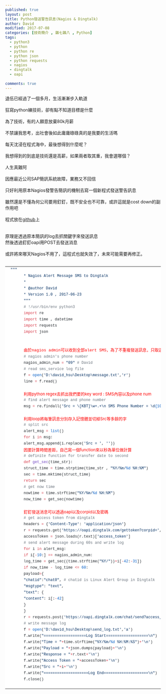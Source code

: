 ```yaml
---
published: true
layout: post
title: Python發送警告訊息(Nagios & Dingtalk)
author: David
modified: 2017-07-08
categories: [技術簡介 , 雜七雜八 , Python]
tags: 
  - python3
  - python
  - python re
  - python json
  - python requests
  - nagios
  - dingtalk
  - oapi
  
comments: true
---
```

退伍已經過了一個多月，生活漸漸步入軌道<br />
<br />
狂寫python練技術，卻有點不知道目標是什麼<br />
<br />
為了技術，有的人願意放棄80k月薪<br />
<br />
不禁讓我思考，出社會後如此庸庸碌碌真的是我要的生活嗎<br />
<br />
每天沈浸在程式海中，最後想得到什麼呢？<br />
<br />
我想得到的到底是技術還是高薪，如果兩者取其重，我會選哪個？<br />
<br />
人生真難阿<br />
<br />
因應最近公司SAP簡訊系統故障，業務又不回信<br />
<br />
只好利用原本Nagios發警告簡訊的機制去寫一個新程式發送警告訊息<br />
<br />
雖然還是不懂為何公司要用釘釘，既不安全也不可靠，或許這就是cost down的副作用吧<br />
<br />
程式放在<a href="https://github.com/davidh83110/Nagios_Dingtalk-Alert-Msg" target="_blank">github</a>上<br />
<br />
<br />
原理是透過原本簡訊的log去抓關鍵字來發送訊息<br />
然後透過釘釘oapi用POST去發送消息<br />
<br />
或許將來哪天Nagios不用了，這程式也就失效了，未來可能需要再修正。<br />
<br />
<table class="highlight tab-size js-file-line-container" data-tab-size="8" style="background-color: white; border-collapse: collapse; border-spacing: 0px; box-sizing: border-box; color: #24292e; font-family: -apple-system, system-ui, &quot;Segoe UI&quot;, Helvetica, Arial, sans-serif, &quot;Apple Color Emoji&quot;, &quot;Segoe UI Emoji&quot;, &quot;Segoe UI Symbol&quot;; font-size: 14px; tab-size: 8;"><tbody style="box-sizing: border-box;">
<tr style="box-sizing: border-box;"><td class="blob-code blob-code-inner js-file-line" id="LC1" style="box-sizing: border-box; font-family: SFMono-Regular, Consolas, &quot;Liberation Mono&quot;, Menlo, Courier, monospace; font-size: 12px; line-height: 20px; overflow: visible; padding: 0px 10px; position: relative; vertical-align: top; white-space: pre; word-wrap: normal;"><span class="pl-s" style="box-sizing: border-box; color: #032f62;"> """</span></td></tr>
<tr style="box-sizing: border-box;"><td class="blob-num js-line-number" data-line-number="2" id="L2" style="box-sizing: border-box; color: rgba(27, 31, 35, 0.3); cursor: pointer; font-family: SFMono-Regular, Consolas, &quot;Liberation Mono&quot;, Menlo, Courier, monospace; font-size: 12px; line-height: 20px; min-width: 50px; padding: 0px 10px; text-align: right; user-select: none; vertical-align: top; white-space: nowrap; width: 50px;"></td><td class="blob-code blob-code-inner js-file-line" id="LC2" style="box-sizing: border-box; font-family: SFMono-Regular, Consolas, &quot;Liberation Mono&quot;, Menlo, Courier, monospace; font-size: 12px; line-height: 20px; overflow: visible; padding: 0px 10px; position: relative; vertical-align: top; white-space: pre; word-wrap: normal;"><span class="pl-s" style="box-sizing: border-box; color: #032f62;">* Nagios Alert Message SMS to Dingtalk</span></td></tr>
<tr style="box-sizing: border-box;"><td class="blob-num js-line-number" data-line-number="3" id="L3" style="box-sizing: border-box; color: rgba(27, 31, 35, 0.3); cursor: pointer; font-family: SFMono-Regular, Consolas, &quot;Liberation Mono&quot;, Menlo, Courier, monospace; font-size: 12px; line-height: 20px; min-width: 50px; padding: 0px 10px; text-align: right; user-select: none; vertical-align: top; white-space: nowrap; width: 50px;"></td><td class="blob-code blob-code-inner js-file-line" id="LC3" style="box-sizing: border-box; font-family: SFMono-Regular, Consolas, &quot;Liberation Mono&quot;, Menlo, Courier, monospace; font-size: 12px; line-height: 20px; overflow: visible; padding: 0px 10px; position: relative; vertical-align: top; white-space: pre; word-wrap: normal;"><span class="pl-s" style="box-sizing: border-box; color: #032f62;">* </span></td></tr>
<tr style="box-sizing: border-box;"><td class="blob-num js-line-number" data-line-number="4" id="L4" style="box-sizing: border-box; color: rgba(27, 31, 35, 0.3); cursor: pointer; font-family: SFMono-Regular, Consolas, &quot;Liberation Mono&quot;, Menlo, Courier, monospace; font-size: 12px; line-height: 20px; min-width: 50px; padding: 0px 10px; text-align: right; user-select: none; vertical-align: top; white-space: nowrap; width: 50px;"></td><td class="blob-code blob-code-inner js-file-line" id="LC4" style="box-sizing: border-box; font-family: SFMono-Regular, Consolas, &quot;Liberation Mono&quot;, Menlo, Courier, monospace; font-size: 12px; line-height: 20px; overflow: visible; padding: 0px 10px; position: relative; vertical-align: top; white-space: pre; word-wrap: normal;"><span class="pl-s" style="box-sizing: border-box; color: #032f62;">* @author David</span></td></tr>
<tr style="box-sizing: border-box;"><td class="blob-num js-line-number" data-line-number="5" id="L5" style="box-sizing: border-box; color: rgba(27, 31, 35, 0.3); cursor: pointer; font-family: SFMono-Regular, Consolas, &quot;Liberation Mono&quot;, Menlo, Courier, monospace; font-size: 12px; line-height: 20px; min-width: 50px; padding: 0px 10px; text-align: right; user-select: none; vertical-align: top; white-space: nowrap; width: 50px;"></td><td class="blob-code blob-code-inner js-file-line" id="LC5" style="box-sizing: border-box; font-family: SFMono-Regular, Consolas, &quot;Liberation Mono&quot;, Menlo, Courier, monospace; font-size: 12px; line-height: 20px; overflow: visible; padding: 0px 10px; position: relative; vertical-align: top; white-space: pre; word-wrap: normal;"><span class="pl-s" style="box-sizing: border-box; color: #032f62;">* Version 1.0 , 2017-06-23</span></td></tr>
<tr style="box-sizing: border-box;"><td class="blob-num js-line-number" data-line-number="6" id="L6" style="box-sizing: border-box; color: rgba(27, 31, 35, 0.3); cursor: pointer; font-family: SFMono-Regular, Consolas, &quot;Liberation Mono&quot;, Menlo, Courier, monospace; font-size: 12px; line-height: 20px; min-width: 50px; padding: 0px 10px; text-align: right; user-select: none; vertical-align: top; white-space: nowrap; width: 50px;"></td><td class="blob-code blob-code-inner js-file-line" id="LC6" style="box-sizing: border-box; font-family: SFMono-Regular, Consolas, &quot;Liberation Mono&quot;, Menlo, Courier, monospace; font-size: 12px; line-height: 20px; overflow: visible; padding: 0px 10px; position: relative; vertical-align: top; white-space: pre; word-wrap: normal;"><span class="pl-s" style="box-sizing: border-box; color: #032f62;">"""</span></td></tr>
<tr style="box-sizing: border-box;"><td class="blob-num js-line-number" data-line-number="7" id="L7" style="box-sizing: border-box; color: rgba(27, 31, 35, 0.3); cursor: pointer; font-family: SFMono-Regular, Consolas, &quot;Liberation Mono&quot;, Menlo, Courier, monospace; font-size: 12px; line-height: 20px; min-width: 50px; padding: 0px 10px; text-align: right; user-select: none; vertical-align: top; white-space: nowrap; width: 50px;"></td><td class="blob-code blob-code-inner js-file-line" id="LC7" style="box-sizing: border-box; font-family: SFMono-Regular, Consolas, &quot;Liberation Mono&quot;, Menlo, Courier, monospace; font-size: 12px; line-height: 20px; overflow: visible; padding: 0px 10px; position: relative; vertical-align: top; white-space: pre; word-wrap: normal;"><span class="pl-c" style="box-sizing: border-box; color: #6a737d;"><span class="pl-c" style="box-sizing: border-box;">#</span> !/usr/bin/env python3</span></td></tr>
<tr style="box-sizing: border-box;"><td class="blob-num js-line-number" data-line-number="8" id="L8" style="box-sizing: border-box; color: rgba(27, 31, 35, 0.3); cursor: pointer; font-family: SFMono-Regular, Consolas, &quot;Liberation Mono&quot;, Menlo, Courier, monospace; font-size: 12px; line-height: 20px; min-width: 50px; padding: 0px 10px; text-align: right; user-select: none; vertical-align: top; white-space: nowrap; width: 50px;"></td><td class="blob-code blob-code-inner js-file-line" id="LC8" style="box-sizing: border-box; font-family: SFMono-Regular, Consolas, &quot;Liberation Mono&quot;, Menlo, Courier, monospace; font-size: 12px; line-height: 20px; overflow: visible; padding: 0px 10px; position: relative; vertical-align: top; white-space: pre; word-wrap: normal;"><span class="pl-k" style="box-sizing: border-box; color: #d73a49;">import</span> re</td></tr>
<tr style="box-sizing: border-box;"><td class="blob-num js-line-number" data-line-number="9" id="L9" style="box-sizing: border-box; color: rgba(27, 31, 35, 0.3); cursor: pointer; font-family: SFMono-Regular, Consolas, &quot;Liberation Mono&quot;, Menlo, Courier, monospace; font-size: 12px; line-height: 20px; min-width: 50px; padding: 0px 10px; text-align: right; user-select: none; vertical-align: top; white-space: nowrap; width: 50px;"></td><td class="blob-code blob-code-inner js-file-line" id="LC9" style="box-sizing: border-box; font-family: SFMono-Regular, Consolas, &quot;Liberation Mono&quot;, Menlo, Courier, monospace; font-size: 12px; line-height: 20px; overflow: visible; padding: 0px 10px; position: relative; vertical-align: top; white-space: pre; word-wrap: normal;"><span class="pl-k" style="box-sizing: border-box; color: #d73a49;">import</span> time , datetime</td></tr>
<tr style="box-sizing: border-box;"><td class="blob-num js-line-number" data-line-number="10" id="L10" style="box-sizing: border-box; color: rgba(27, 31, 35, 0.3); cursor: pointer; font-family: SFMono-Regular, Consolas, &quot;Liberation Mono&quot;, Menlo, Courier, monospace; font-size: 12px; line-height: 20px; min-width: 50px; padding: 0px 10px; text-align: right; user-select: none; vertical-align: top; white-space: nowrap; width: 50px;"></td><td class="blob-code blob-code-inner js-file-line" id="LC10" style="box-sizing: border-box; font-family: SFMono-Regular, Consolas, &quot;Liberation Mono&quot;, Menlo, Courier, monospace; font-size: 12px; line-height: 20px; overflow: visible; padding: 0px 10px; position: relative; vertical-align: top; white-space: pre; word-wrap: normal;"><span class="pl-k" style="box-sizing: border-box; color: #d73a49;">import</span> requests</td></tr>
<tr style="box-sizing: border-box;"><td class="blob-num js-line-number" data-line-number="11" id="L11" style="box-sizing: border-box; color: rgba(27, 31, 35, 0.3); cursor: pointer; font-family: SFMono-Regular, Consolas, &quot;Liberation Mono&quot;, Menlo, Courier, monospace; font-size: 12px; line-height: 20px; min-width: 50px; padding: 0px 10px; text-align: right; user-select: none; vertical-align: top; white-space: nowrap; width: 50px;"></td><td class="blob-code blob-code-inner js-file-line" id="LC11" style="box-sizing: border-box; font-family: SFMono-Regular, Consolas, &quot;Liberation Mono&quot;, Menlo, Courier, monospace; font-size: 12px; line-height: 20px; overflow: visible; padding: 0px 10px; position: relative; vertical-align: top; white-space: pre; word-wrap: normal;"><span class="pl-k" style="box-sizing: border-box; color: #d73a49;">import</span> json</td></tr>
<tr style="box-sizing: border-box;"><td class="blob-num js-line-number" data-line-number="12" id="L12" style="box-sizing: border-box; color: rgba(27, 31, 35, 0.3); cursor: pointer; font-family: SFMono-Regular, Consolas, &quot;Liberation Mono&quot;, Menlo, Courier, monospace; font-size: 12px; line-height: 20px; min-width: 50px; padding: 0px 10px; text-align: right; user-select: none; vertical-align: top; white-space: nowrap; width: 50px;"></td><td class="blob-code blob-code-inner js-file-line" id="LC12" style="box-sizing: border-box; font-family: SFMono-Regular, Consolas, &quot;Liberation Mono&quot;, Menlo, Courier, monospace; line-height: 20px; overflow: visible; padding: 0px 10px; position: relative; vertical-align: top; white-space: pre; word-wrap: normal;"><span style="color: red; font-size: small;"><br /></span>
<span style="color: red; font-size: small;">由於nagios admin可以收到全部alert SMS，為了不重複發送訊息，只取這一筆num</span></td></tr>
<tr style="box-sizing: border-box;"><td class="blob-num js-line-number" data-line-number="13" id="L13" style="box-sizing: border-box; color: rgba(27, 31, 35, 0.3); cursor: pointer; font-family: SFMono-Regular, Consolas, &quot;Liberation Mono&quot;, Menlo, Courier, monospace; font-size: 12px; line-height: 20px; min-width: 50px; padding: 0px 10px; text-align: right; user-select: none; vertical-align: top; white-space: nowrap; width: 50px;"></td><td class="blob-code blob-code-inner js-file-line" id="LC13" style="box-sizing: border-box; font-family: SFMono-Regular, Consolas, &quot;Liberation Mono&quot;, Menlo, Courier, monospace; font-size: 12px; line-height: 20px; overflow: visible; padding: 0px 10px; position: relative; vertical-align: top; white-space: pre; word-wrap: normal;"><span class="pl-c" style="box-sizing: border-box; color: #6a737d;"><span class="pl-c" style="box-sizing: border-box;">#</span> nagios admin's phone number</span></td></tr>
<tr style="box-sizing: border-box;"><td class="blob-num js-line-number" data-line-number="14" id="L14" style="box-sizing: border-box; color: rgba(27, 31, 35, 0.3); cursor: pointer; font-family: SFMono-Regular, Consolas, &quot;Liberation Mono&quot;, Menlo, Courier, monospace; font-size: 12px; line-height: 20px; min-width: 50px; padding: 0px 10px; text-align: right; user-select: none; vertical-align: top; white-space: nowrap; width: 50px;"></td><td class="blob-code blob-code-inner js-file-line" id="LC14" style="box-sizing: border-box; font-family: SFMono-Regular, Consolas, &quot;Liberation Mono&quot;, Menlo, Courier, monospace; font-size: 12px; line-height: 20px; overflow: visible; padding: 0px 10px; position: relative; vertical-align: top; white-space: pre; word-wrap: normal;">nagios_admin_num <span class="pl-k" style="box-sizing: border-box; color: #d73a49;">=</span> <span class="pl-s" style="box-sizing: border-box; color: #032f62;"><span class="pl-pds" style="box-sizing: border-box;">"</span>09<span class="pl-pds" style="box-sizing: border-box;">"</span></span> <span class="pl-c" style="box-sizing: border-box; color: #6a737d;"><span class="pl-c" style="box-sizing: border-box;">#</span> David</span></td></tr>
<tr style="box-sizing: border-box;"><td class="blob-num js-line-number" data-line-number="15" id="L15" style="box-sizing: border-box; color: rgba(27, 31, 35, 0.3); cursor: pointer; font-family: SFMono-Regular, Consolas, &quot;Liberation Mono&quot;, Menlo, Courier, monospace; font-size: 12px; line-height: 20px; min-width: 50px; padding: 0px 10px; text-align: right; user-select: none; vertical-align: top; white-space: nowrap; width: 50px;"></td><td class="blob-code blob-code-inner js-file-line" id="LC15" style="box-sizing: border-box; font-family: SFMono-Regular, Consolas, &quot;Liberation Mono&quot;, Menlo, Courier, monospace; font-size: 12px; line-height: 20px; overflow: visible; padding: 0px 10px; position: relative; vertical-align: top; white-space: pre; word-wrap: normal;"></td></tr>
<tr style="box-sizing: border-box;"><td class="blob-num js-line-number" data-line-number="16" id="L16" style="box-sizing: border-box; color: rgba(27, 31, 35, 0.3); cursor: pointer; font-family: SFMono-Regular, Consolas, &quot;Liberation Mono&quot;, Menlo, Courier, monospace; font-size: 12px; line-height: 20px; min-width: 50px; padding: 0px 10px; text-align: right; user-select: none; vertical-align: top; white-space: nowrap; width: 50px;"></td><td class="blob-code blob-code-inner js-file-line" id="LC16" style="box-sizing: border-box; font-family: SFMono-Regular, Consolas, &quot;Liberation Mono&quot;, Menlo, Courier, monospace; font-size: 12px; line-height: 20px; overflow: visible; padding: 0px 10px; position: relative; vertical-align: top; white-space: pre; word-wrap: normal;"><span class="pl-c" style="box-sizing: border-box; color: #6a737d;"><span class="pl-c" style="box-sizing: border-box;">#</span> read sms_service log file</span></td></tr>
<tr style="box-sizing: border-box;"><td class="blob-num js-line-number" data-line-number="17" id="L17" style="box-sizing: border-box; color: rgba(27, 31, 35, 0.3); cursor: pointer; font-family: SFMono-Regular, Consolas, &quot;Liberation Mono&quot;, Menlo, Courier, monospace; font-size: 12px; line-height: 20px; min-width: 50px; padding: 0px 10px; text-align: right; user-select: none; vertical-align: top; white-space: nowrap; width: 50px;"></td><td class="blob-code blob-code-inner js-file-line" id="LC17" style="box-sizing: border-box; font-family: SFMono-Regular, Consolas, &quot;Liberation Mono&quot;, Menlo, Courier, monospace; font-size: 12px; line-height: 20px; overflow: visible; padding: 0px 10px; position: relative; vertical-align: top; white-space: pre; word-wrap: normal;">f <span class="pl-k" style="box-sizing: border-box; color: #d73a49;">=</span> <span class="pl-c1" style="box-sizing: border-box; color: #005cc5;">open</span>(<span class="pl-s" style="box-sizing: border-box; color: #032f62;"><span class="pl-pds" style="box-sizing: border-box;">'</span>D:\david_hsu\Desktop\message.txt<span class="pl-pds" style="box-sizing: border-box;">'</span></span>,<span class="pl-s" style="box-sizing: border-box; color: #032f62;"><span class="pl-pds" style="box-sizing: border-box;">'</span>r<span class="pl-pds" style="box-sizing: border-box;">'</span></span>)</td></tr>
<tr style="box-sizing: border-box;"><td class="blob-num js-line-number" data-line-number="18" id="L18" style="box-sizing: border-box; color: rgba(27, 31, 35, 0.3); cursor: pointer; font-family: SFMono-Regular, Consolas, &quot;Liberation Mono&quot;, Menlo, Courier, monospace; font-size: 12px; line-height: 20px; min-width: 50px; padding: 0px 10px; text-align: right; user-select: none; vertical-align: top; white-space: nowrap; width: 50px;"></td><td class="blob-code blob-code-inner js-file-line" id="LC18" style="box-sizing: border-box; font-family: SFMono-Regular, Consolas, &quot;Liberation Mono&quot;, Menlo, Courier, monospace; font-size: 12px; line-height: 20px; overflow: visible; padding: 0px 10px; position: relative; vertical-align: top; white-space: pre; word-wrap: normal;">line <span class="pl-k" style="box-sizing: border-box; color: #d73a49;">=</span> f.read()</td></tr>
<tr style="box-sizing: border-box;"><td class="blob-num js-line-number" data-line-number="19" id="L19" style="box-sizing: border-box; color: rgba(27, 31, 35, 0.3); cursor: pointer; font-family: SFMono-Regular, Consolas, &quot;Liberation Mono&quot;, Menlo, Courier, monospace; font-size: 12px; line-height: 20px; min-width: 50px; padding: 0px 10px; text-align: right; user-select: none; vertical-align: top; white-space: nowrap; width: 50px;"></td><td class="blob-code blob-code-inner js-file-line" id="LC19" style="box-sizing: border-box; line-height: 20px; overflow: visible; padding: 0px 10px; position: relative; vertical-align: top; white-space: pre; word-wrap: normal;"><span style="font-size: 12px;">
</span><span style="color: red; font-size: small;">利用python regex去抓出我們要的key word : SMS內容以及phone num</span></td></tr>
<tr style="box-sizing: border-box;"><td class="blob-num js-line-number" data-line-number="20" id="L20" style="box-sizing: border-box; color: rgba(27, 31, 35, 0.3); cursor: pointer; font-family: SFMono-Regular, Consolas, &quot;Liberation Mono&quot;, Menlo, Courier, monospace; font-size: 12px; line-height: 20px; min-width: 50px; padding: 0px 10px; text-align: right; user-select: none; vertical-align: top; white-space: nowrap; width: 50px;"></td><td class="blob-code blob-code-inner js-file-line" id="LC20" style="box-sizing: border-box; font-family: SFMono-Regular, Consolas, &quot;Liberation Mono&quot;, Menlo, Courier, monospace; font-size: 12px; line-height: 20px; overflow: visible; padding: 0px 10px; position: relative; vertical-align: top; white-space: pre; word-wrap: normal;"><span class="pl-c" style="box-sizing: border-box; color: #6a737d;"><span class="pl-c" style="box-sizing: border-box;">#</span> find alert message and phone number</span></td></tr>
<tr style="box-sizing: border-box;"><td class="blob-num js-line-number" data-line-number="21" id="L21" style="box-sizing: border-box; color: rgba(27, 31, 35, 0.3); cursor: pointer; font-family: SFMono-Regular, Consolas, &quot;Liberation Mono&quot;, Menlo, Courier, monospace; font-size: 12px; line-height: 20px; min-width: 50px; padding: 0px 10px; text-align: right; user-select: none; vertical-align: top; white-space: nowrap; width: 50px;"></td><td class="blob-code blob-code-inner js-file-line" id="LC21" style="box-sizing: border-box; font-family: SFMono-Regular, Consolas, &quot;Liberation Mono&quot;, Menlo, Courier, monospace; font-size: 12px; line-height: 20px; overflow: visible; padding: 0px 10px; position: relative; vertical-align: top; white-space: pre; word-wrap: normal;">msg <span class="pl-k" style="box-sizing: border-box; color: #d73a49;">=</span> re.findall(<span class="pl-s" style="box-sizing: border-box; color: #032f62;"><span class="pl-pds" style="box-sizing: border-box;">'</span>Src = \[KBT]\w+.+<span class="pl-cce" style="box-sizing: border-box;">\n</span> SMS Phone Number = \d<span class="pl-c1" style="box-sizing: border-box; color: #005cc5;">{10}</span><span class="pl-pds" style="box-sizing: border-box;">'</span></span>,line)</td></tr>
<tr style="box-sizing: border-box;"><td class="blob-num js-line-number" data-line-number="22" id="L22" style="box-sizing: border-box; color: rgba(27, 31, 35, 0.3); cursor: pointer; font-family: SFMono-Regular, Consolas, &quot;Liberation Mono&quot;, Menlo, Courier, monospace; font-size: 12px; line-height: 20px; min-width: 50px; padding: 0px 10px; text-align: right; user-select: none; vertical-align: top; white-space: nowrap; width: 50px;"></td><td class="blob-code blob-code-inner js-file-line" id="LC22" style="box-sizing: border-box; line-height: 20px; overflow: visible; padding: 0px 10px; position: relative; vertical-align: top; white-space: pre; word-wrap: normal;"><span style="font-size: 12px;">
</span><span style="color: red; font-size: small;">利用loop將每筆訊息分別存入記憶體並切掉Src等多餘的字</span></td></tr>
<tr style="box-sizing: border-box;"><td class="blob-num js-line-number" data-line-number="23" id="L23" style="box-sizing: border-box; color: rgba(27, 31, 35, 0.3); cursor: pointer; font-family: SFMono-Regular, Consolas, &quot;Liberation Mono&quot;, Menlo, Courier, monospace; font-size: 12px; line-height: 20px; min-width: 50px; padding: 0px 10px; text-align: right; user-select: none; vertical-align: top; white-space: nowrap; width: 50px;"></td><td class="blob-code blob-code-inner js-file-line" id="LC23" style="box-sizing: border-box; font-family: SFMono-Regular, Consolas, &quot;Liberation Mono&quot;, Menlo, Courier, monospace; font-size: 12px; line-height: 20px; overflow: visible; padding: 0px 10px; position: relative; vertical-align: top; white-space: pre; word-wrap: normal;"><span class="pl-c" style="box-sizing: border-box; color: #6a737d;"><span class="pl-c" style="box-sizing: border-box;">#</span> split src</span></td></tr>
<tr style="box-sizing: border-box;"><td class="blob-num js-line-number" data-line-number="24" id="L24" style="box-sizing: border-box; color: rgba(27, 31, 35, 0.3); cursor: pointer; font-family: SFMono-Regular, Consolas, &quot;Liberation Mono&quot;, Menlo, Courier, monospace; font-size: 12px; line-height: 20px; min-width: 50px; padding: 0px 10px; text-align: right; user-select: none; vertical-align: top; white-space: nowrap; width: 50px;"></td><td class="blob-code blob-code-inner js-file-line" id="LC24" style="box-sizing: border-box; font-family: SFMono-Regular, Consolas, &quot;Liberation Mono&quot;, Menlo, Courier, monospace; font-size: 12px; line-height: 20px; overflow: visible; padding: 0px 10px; position: relative; vertical-align: top; white-space: pre; word-wrap: normal;">alert_msg <span class="pl-k" style="box-sizing: border-box; color: #d73a49;">=</span> <span class="pl-c1" style="box-sizing: border-box; color: #005cc5;">list</span>()</td></tr>
<tr style="box-sizing: border-box;"><td class="blob-num js-line-number" data-line-number="25" id="L25" style="box-sizing: border-box; color: rgba(27, 31, 35, 0.3); cursor: pointer; font-family: SFMono-Regular, Consolas, &quot;Liberation Mono&quot;, Menlo, Courier, monospace; font-size: 12px; line-height: 20px; min-width: 50px; padding: 0px 10px; text-align: right; user-select: none; vertical-align: top; white-space: nowrap; width: 50px;"></td><td class="blob-code blob-code-inner js-file-line" id="LC25" style="box-sizing: border-box; font-family: SFMono-Regular, Consolas, &quot;Liberation Mono&quot;, Menlo, Courier, monospace; font-size: 12px; line-height: 20px; overflow: visible; padding: 0px 10px; position: relative; vertical-align: top; white-space: pre; word-wrap: normal;"><span class="pl-k" style="box-sizing: border-box; color: #d73a49;">for</span> i <span class="pl-k" style="box-sizing: border-box; color: #d73a49;">in</span> msg:</td></tr>
<tr style="box-sizing: border-box;"><td class="blob-num js-line-number" data-line-number="26" id="L26" style="box-sizing: border-box; color: rgba(27, 31, 35, 0.3); cursor: pointer; font-family: SFMono-Regular, Consolas, &quot;Liberation Mono&quot;, Menlo, Courier, monospace; font-size: 12px; line-height: 20px; min-width: 50px; padding: 0px 10px; text-align: right; user-select: none; vertical-align: top; white-space: nowrap; width: 50px;"></td><td class="blob-code blob-code-inner js-file-line" id="LC26" style="box-sizing: border-box; font-family: SFMono-Regular, Consolas, &quot;Liberation Mono&quot;, Menlo, Courier, monospace; font-size: 12px; line-height: 20px; overflow: visible; padding: 0px 10px; position: relative; vertical-align: top; white-space: pre; word-wrap: normal;">alert_msg.append(i.replace(<span class="pl-s" style="box-sizing: border-box; color: #032f62;"><span class="pl-pds" style="box-sizing: border-box;">'</span>Src = <span class="pl-pds" style="box-sizing: border-box;">'</span></span>, <span class="pl-s" style="box-sizing: border-box; color: #032f62;"><span class="pl-pds" style="box-sizing: border-box;">'</span><span class="pl-pds" style="box-sizing: border-box;">'</span></span>))</td></tr>
<tr style="box-sizing: border-box;"><td class="blob-num js-line-number" data-line-number="27" id="L27" style="box-sizing: border-box; color: rgba(27, 31, 35, 0.3); cursor: pointer; font-family: SFMono-Regular, Consolas, &quot;Liberation Mono&quot;, Menlo, Courier, monospace; font-size: 12px; line-height: 20px; min-width: 50px; padding: 0px 10px; text-align: right; user-select: none; vertical-align: top; white-space: nowrap; width: 50px;"></td><td class="blob-code blob-code-inner js-file-line" id="LC27" style="box-sizing: border-box; font-family: SFMono-Regular, Consolas, &quot;Liberation Mono&quot;, Menlo, Courier, monospace; font-size: 12px; line-height: 20px; overflow: visible; padding: 0px 10px; position: relative; vertical-align: top; white-space: pre; word-wrap: normal;"></td></tr>
<tr style="box-sizing: border-box;"><td class="blob-num js-line-number" data-line-number="28" id="L28" style="box-sizing: border-box; color: rgba(27, 31, 35, 0.3); cursor: pointer; font-family: SFMono-Regular, Consolas, &quot;Liberation Mono&quot;, Menlo, Courier, monospace; font-size: 12px; line-height: 20px; min-width: 50px; padding: 0px 10px; text-align: right; user-select: none; vertical-align: top; white-space: nowrap; width: 50px;"></td><td class="blob-code blob-code-inner js-file-line" id="LC28" style="box-sizing: border-box; line-height: 20px; overflow: visible; padding: 0px 10px; position: relative; vertical-align: top; white-space: pre; word-wrap: normal;"><span style="color: red; font-size: small;">因要計算時間差距，自己寫一個function來以秒為單位做計算</span></td></tr>
<tr style="box-sizing: border-box;"><td class="blob-num js-line-number" data-line-number="29" id="L29" style="box-sizing: border-box; color: rgba(27, 31, 35, 0.3); cursor: pointer; font-family: SFMono-Regular, Consolas, &quot;Liberation Mono&quot;, Menlo, Courier, monospace; font-size: 12px; line-height: 20px; min-width: 50px; padding: 0px 10px; text-align: right; user-select: none; vertical-align: top; white-space: nowrap; width: 50px;"></td><td class="blob-code blob-code-inner js-file-line" id="LC29" style="box-sizing: border-box; font-family: SFMono-Regular, Consolas, &quot;Liberation Mono&quot;, Menlo, Courier, monospace; font-size: 12px; line-height: 20px; overflow: visible; padding: 0px 10px; position: relative; vertical-align: top; white-space: pre; word-wrap: normal;"><span class="pl-c" style="box-sizing: border-box; color: #6a737d;"><span class="pl-c" style="box-sizing: border-box;">#</span> definite function for transfer date to second</span></td></tr>
<tr style="box-sizing: border-box;"><td class="blob-num js-line-number" data-line-number="30" id="L30" style="box-sizing: border-box; color: rgba(27, 31, 35, 0.3); cursor: pointer; font-family: SFMono-Regular, Consolas, &quot;Liberation Mono&quot;, Menlo, Courier, monospace; font-size: 12px; line-height: 20px; min-width: 50px; padding: 0px 10px; text-align: right; user-select: none; vertical-align: top; white-space: nowrap; width: 50px;"></td><td class="blob-code blob-code-inner js-file-line" id="LC30" style="box-sizing: border-box; font-family: SFMono-Regular, Consolas, &quot;Liberation Mono&quot;, Menlo, Courier, monospace; font-size: 12px; line-height: 20px; overflow: visible; padding: 0px 10px; position: relative; vertical-align: top; white-space: pre; word-wrap: normal;"><span class="pl-k" style="box-sizing: border-box; color: #d73a49;">def</span> <span class="pl-en" style="box-sizing: border-box; color: #6f42c1;">get_sec</span>(<span class="pl-smi" style="box-sizing: border-box;">time_str</span>):</td></tr>
<tr style="box-sizing: border-box;"><td class="blob-num js-line-number" data-line-number="31" id="L31" style="box-sizing: border-box; color: rgba(27, 31, 35, 0.3); cursor: pointer; font-family: SFMono-Regular, Consolas, &quot;Liberation Mono&quot;, Menlo, Courier, monospace; font-size: 12px; line-height: 20px; min-width: 50px; padding: 0px 10px; text-align: right; user-select: none; vertical-align: top; white-space: nowrap; width: 50px;"></td><td class="blob-code blob-code-inner js-file-line" id="LC31" style="box-sizing: border-box; font-family: SFMono-Regular, Consolas, &quot;Liberation Mono&quot;, Menlo, Courier, monospace; font-size: 12px; line-height: 20px; overflow: visible; padding: 0px 10px; position: relative; vertical-align: top; white-space: pre; word-wrap: normal;">struct_time <span class="pl-k" style="box-sizing: border-box; color: #d73a49;">=</span> time.strptime(time_str , <span class="pl-s" style="box-sizing: border-box; color: #032f62;"><span class="pl-pds" style="box-sizing: border-box;">"</span>%Y/%m/<span class="pl-c1" style="box-sizing: border-box; color: #005cc5;">%d</span> %H:%M<span class="pl-pds" style="box-sizing: border-box;">"</span></span>)</td></tr>
<tr style="box-sizing: border-box;"><td class="blob-num js-line-number" data-line-number="32" id="L32" style="box-sizing: border-box; color: rgba(27, 31, 35, 0.3); cursor: pointer; font-family: SFMono-Regular, Consolas, &quot;Liberation Mono&quot;, Menlo, Courier, monospace; font-size: 12px; line-height: 20px; min-width: 50px; padding: 0px 10px; text-align: right; user-select: none; vertical-align: top; white-space: nowrap; width: 50px;"></td><td class="blob-code blob-code-inner js-file-line" id="LC32" style="box-sizing: border-box; font-family: SFMono-Regular, Consolas, &quot;Liberation Mono&quot;, Menlo, Courier, monospace; font-size: 12px; line-height: 20px; overflow: visible; padding: 0px 10px; position: relative; vertical-align: top; white-space: pre; word-wrap: normal;">sec <span class="pl-k" style="box-sizing: border-box; color: #d73a49;">=</span> time.mktime(struct_time)</td></tr>
<tr style="box-sizing: border-box;"><td class="blob-num js-line-number" data-line-number="33" id="L33" style="box-sizing: border-box; color: rgba(27, 31, 35, 0.3); cursor: pointer; font-family: SFMono-Regular, Consolas, &quot;Liberation Mono&quot;, Menlo, Courier, monospace; font-size: 12px; line-height: 20px; min-width: 50px; padding: 0px 10px; text-align: right; user-select: none; vertical-align: top; white-space: nowrap; width: 50px;"></td><td class="blob-code blob-code-inner js-file-line" id="LC33" style="box-sizing: border-box; font-family: SFMono-Regular, Consolas, &quot;Liberation Mono&quot;, Menlo, Courier, monospace; font-size: 12px; line-height: 20px; overflow: visible; padding: 0px 10px; position: relative; vertical-align: top; white-space: pre; word-wrap: normal;"><span class="pl-k" style="box-sizing: border-box; color: #d73a49;">return</span> sec</td></tr>
<tr style="box-sizing: border-box;"><td class="blob-num js-line-number" data-line-number="34" id="L34" style="box-sizing: border-box; color: rgba(27, 31, 35, 0.3); cursor: pointer; font-family: SFMono-Regular, Consolas, &quot;Liberation Mono&quot;, Menlo, Courier, monospace; font-size: 12px; line-height: 20px; min-width: 50px; padding: 0px 10px; text-align: right; user-select: none; vertical-align: top; white-space: nowrap; width: 50px;"></td><td class="blob-code blob-code-inner js-file-line" id="LC34" style="box-sizing: border-box; font-family: SFMono-Regular, Consolas, &quot;Liberation Mono&quot;, Menlo, Courier, monospace; font-size: 12px; line-height: 20px; overflow: visible; padding: 0px 10px; position: relative; vertical-align: top; white-space: pre; word-wrap: normal;"></td></tr>
<tr style="box-sizing: border-box;"><td class="blob-num js-line-number" data-line-number="35" id="L35" style="box-sizing: border-box; color: rgba(27, 31, 35, 0.3); cursor: pointer; font-family: SFMono-Regular, Consolas, &quot;Liberation Mono&quot;, Menlo, Courier, monospace; font-size: 12px; line-height: 20px; min-width: 50px; padding: 0px 10px; text-align: right; user-select: none; vertical-align: top; white-space: nowrap; width: 50px;"></td><td class="blob-code blob-code-inner js-file-line" id="LC35" style="box-sizing: border-box; font-family: SFMono-Regular, Consolas, &quot;Liberation Mono&quot;, Menlo, Courier, monospace; font-size: 12px; line-height: 20px; overflow: visible; padding: 0px 10px; position: relative; vertical-align: top; white-space: pre; word-wrap: normal;"><span class="pl-c" style="box-sizing: border-box; color: #6a737d;"><span class="pl-c" style="box-sizing: border-box;">#</span> get now time</span></td></tr>
<tr style="box-sizing: border-box;"><td class="blob-num js-line-number" data-line-number="36" id="L36" style="box-sizing: border-box; color: rgba(27, 31, 35, 0.3); cursor: pointer; font-family: SFMono-Regular, Consolas, &quot;Liberation Mono&quot;, Menlo, Courier, monospace; font-size: 12px; line-height: 20px; min-width: 50px; padding: 0px 10px; text-align: right; user-select: none; vertical-align: top; white-space: nowrap; width: 50px;"></td><td class="blob-code blob-code-inner js-file-line" id="LC36" style="box-sizing: border-box; font-family: SFMono-Regular, Consolas, &quot;Liberation Mono&quot;, Menlo, Courier, monospace; font-size: 12px; line-height: 20px; overflow: visible; padding: 0px 10px; position: relative; vertical-align: top; white-space: pre; word-wrap: normal;">nowtime <span class="pl-k" style="box-sizing: border-box; color: #d73a49;">=</span> time.strftime(<span class="pl-s" style="box-sizing: border-box; color: #032f62;"><span class="pl-pds" style="box-sizing: border-box;">"</span>%Y/%m/<span class="pl-c1" style="box-sizing: border-box; color: #005cc5;">%d</span> %H:%M<span class="pl-pds" style="box-sizing: border-box;">"</span></span>)</td></tr>
<tr style="box-sizing: border-box;"><td class="blob-num js-line-number" data-line-number="37" id="L37" style="box-sizing: border-box; color: rgba(27, 31, 35, 0.3); cursor: pointer; font-family: SFMono-Regular, Consolas, &quot;Liberation Mono&quot;, Menlo, Courier, monospace; font-size: 12px; line-height: 20px; min-width: 50px; padding: 0px 10px; text-align: right; user-select: none; vertical-align: top; white-space: nowrap; width: 50px;"></td><td class="blob-code blob-code-inner js-file-line" id="LC37" style="box-sizing: border-box; font-family: SFMono-Regular, Consolas, &quot;Liberation Mono&quot;, Menlo, Courier, monospace; font-size: 12px; line-height: 20px; overflow: visible; padding: 0px 10px; position: relative; vertical-align: top; white-space: pre; word-wrap: normal;">now_time <span class="pl-k" style="box-sizing: border-box; color: #d73a49;">=</span> get_sec(nowtime)</td></tr>
<tr style="box-sizing: border-box;"><td class="blob-num js-line-number" data-line-number="38" id="L38" style="box-sizing: border-box; color: rgba(27, 31, 35, 0.3); cursor: pointer; font-family: SFMono-Regular, Consolas, &quot;Liberation Mono&quot;, Menlo, Courier, monospace; font-size: 12px; line-height: 20px; min-width: 50px; padding: 0px 10px; text-align: right; user-select: none; vertical-align: top; white-space: nowrap; width: 50px;"></td><td class="blob-code blob-code-inner js-file-line" id="LC38" style="box-sizing: border-box; line-height: 20px; overflow: visible; padding: 0px 10px; position: relative; vertical-align: top; white-space: pre; word-wrap: normal;"><span style="font-size: 12px;">
</span><span style="color: red; font-size: small;">釘釘發送消息可以透過oapi以及corpid以及密碼</span></td></tr>
<tr style="box-sizing: border-box;"><td class="blob-num js-line-number" data-line-number="39" id="L39" style="box-sizing: border-box; color: rgba(27, 31, 35, 0.3); cursor: pointer; font-family: SFMono-Regular, Consolas, &quot;Liberation Mono&quot;, Menlo, Courier, monospace; font-size: 12px; line-height: 20px; min-width: 50px; padding: 0px 10px; text-align: right; user-select: none; vertical-align: top; white-space: nowrap; width: 50px;"></td><td class="blob-code blob-code-inner js-file-line" id="LC39" style="box-sizing: border-box; font-family: SFMono-Regular, Consolas, &quot;Liberation Mono&quot;, Menlo, Courier, monospace; font-size: 12px; line-height: 20px; overflow: visible; padding: 0px 10px; position: relative; vertical-align: top; white-space: pre; word-wrap: normal;"><span class="pl-c" style="box-sizing: border-box; color: #6a737d;"><span class="pl-c" style="box-sizing: border-box;">#</span> get access token from dingtalk</span></td></tr>
<tr style="box-sizing: border-box;"><td class="blob-num js-line-number" data-line-number="40" id="L40" style="box-sizing: border-box; color: rgba(27, 31, 35, 0.3); cursor: pointer; font-family: SFMono-Regular, Consolas, &quot;Liberation Mono&quot;, Menlo, Courier, monospace; font-size: 12px; line-height: 20px; min-width: 50px; padding: 0px 10px; text-align: right; user-select: none; vertical-align: top; white-space: nowrap; width: 50px;"></td><td class="blob-code blob-code-inner js-file-line" id="LC40" style="box-sizing: border-box; font-family: SFMono-Regular, Consolas, &quot;Liberation Mono&quot;, Menlo, Courier, monospace; font-size: 12px; line-height: 20px; overflow: visible; padding: 0px 10px; position: relative; vertical-align: top; white-space: pre; word-wrap: normal;">headers <span class="pl-k" style="box-sizing: border-box; color: #d73a49;">=</span> {<span class="pl-s" style="box-sizing: border-box; color: #032f62;"><span class="pl-pds" style="box-sizing: border-box;">'</span>Content-Type<span class="pl-pds" style="box-sizing: border-box;">'</span></span>: <span class="pl-s" style="box-sizing: border-box; color: #032f62;"><span class="pl-pds" style="box-sizing: border-box;">'</span>application/json<span class="pl-pds" style="box-sizing: border-box;">'</span></span>}</td></tr>
<tr style="box-sizing: border-box;"><td class="blob-num js-line-number" data-line-number="41" id="L41" style="box-sizing: border-box; color: rgba(27, 31, 35, 0.3); cursor: pointer; font-family: SFMono-Regular, Consolas, &quot;Liberation Mono&quot;, Menlo, Courier, monospace; font-size: 12px; line-height: 20px; min-width: 50px; padding: 0px 10px; text-align: right; user-select: none; vertical-align: top; white-space: nowrap; width: 50px;"></td><td class="blob-code blob-code-inner js-file-line" id="LC41" style="box-sizing: border-box; font-family: SFMono-Regular, Consolas, &quot;Liberation Mono&quot;, Menlo, Courier, monospace; font-size: 12px; line-height: 20px; overflow: visible; padding: 0px 10px; position: relative; vertical-align: top; white-space: pre; word-wrap: normal;">r <span class="pl-k" style="box-sizing: border-box; color: #d73a49;">=</span> requests.get(<span class="pl-s" style="box-sizing: border-box; color: #032f62;"><span class="pl-pds" style="box-sizing: border-box;">'</span>https://oapi.dingtalk.com/gettoken?corpid=<span class="pl-pds" style="box-sizing: border-box;">'</span></span>,<span class="pl-v" style="box-sizing: border-box; color: #e36209;">headers</span><span class="pl-k" style="box-sizing: border-box; color: #d73a49;">=</span>headers)</td></tr>
<tr style="box-sizing: border-box;"><td class="blob-num js-line-number" data-line-number="42" id="L42" style="box-sizing: border-box; color: rgba(27, 31, 35, 0.3); cursor: pointer; font-family: SFMono-Regular, Consolas, &quot;Liberation Mono&quot;, Menlo, Courier, monospace; font-size: 12px; line-height: 20px; min-width: 50px; padding: 0px 10px; text-align: right; user-select: none; vertical-align: top; white-space: nowrap; width: 50px;"></td><td class="blob-code blob-code-inner js-file-line" id="LC42" style="box-sizing: border-box; font-family: SFMono-Regular, Consolas, &quot;Liberation Mono&quot;, Menlo, Courier, monospace; font-size: 12px; line-height: 20px; overflow: visible; padding: 0px 10px; position: relative; vertical-align: top; white-space: pre; word-wrap: normal;">accessToken <span class="pl-k" style="box-sizing: border-box; color: #d73a49;">=</span> json.loads(r.text)[<span class="pl-s" style="box-sizing: border-box; color: #032f62;"><span class="pl-pds" style="box-sizing: border-box;">'</span>access_token<span class="pl-pds" style="box-sizing: border-box;">'</span></span>]</td></tr>
<tr style="box-sizing: border-box;"><td class="blob-num js-line-number" data-line-number="43" id="L43" style="box-sizing: border-box; color: rgba(27, 31, 35, 0.3); cursor: pointer; font-family: SFMono-Regular, Consolas, &quot;Liberation Mono&quot;, Menlo, Courier, monospace; font-size: 12px; line-height: 20px; min-width: 50px; padding: 0px 10px; text-align: right; user-select: none; vertical-align: top; white-space: nowrap; width: 50px;"></td><td class="blob-code blob-code-inner js-file-line" id="LC43" style="box-sizing: border-box; font-family: SFMono-Regular, Consolas, &quot;Liberation Mono&quot;, Menlo, Courier, monospace; font-size: 12px; line-height: 20px; overflow: visible; padding: 0px 10px; position: relative; vertical-align: top; white-space: pre; word-wrap: normal;"></td></tr>
<tr style="box-sizing: border-box;"><td class="blob-num js-line-number" data-line-number="44" id="L44" style="box-sizing: border-box; color: rgba(27, 31, 35, 0.3); cursor: pointer; font-family: SFMono-Regular, Consolas, &quot;Liberation Mono&quot;, Menlo, Courier, monospace; font-size: 12px; line-height: 20px; min-width: 50px; padding: 0px 10px; text-align: right; user-select: none; vertical-align: top; white-space: nowrap; width: 50px;"></td><td class="blob-code blob-code-inner js-file-line" id="LC44" style="box-sizing: border-box; font-family: SFMono-Regular, Consolas, &quot;Liberation Mono&quot;, Menlo, Courier, monospace; font-size: 12px; line-height: 20px; overflow: visible; padding: 0px 10px; position: relative; vertical-align: top; white-space: pre; word-wrap: normal;"><span class="pl-c" style="box-sizing: border-box; color: #6a737d;"><span class="pl-c" style="box-sizing: border-box;">#</span> send alert message during 60s and write log</span></td></tr>
<tr style="box-sizing: border-box;"><td class="blob-num js-line-number" data-line-number="45" id="L45" style="box-sizing: border-box; color: rgba(27, 31, 35, 0.3); cursor: pointer; font-family: SFMono-Regular, Consolas, &quot;Liberation Mono&quot;, Menlo, Courier, monospace; font-size: 12px; line-height: 20px; min-width: 50px; padding: 0px 10px; text-align: right; user-select: none; vertical-align: top; white-space: nowrap; width: 50px;"></td><td class="blob-code blob-code-inner js-file-line" id="LC45" style="box-sizing: border-box; font-family: SFMono-Regular, Consolas, &quot;Liberation Mono&quot;, Menlo, Courier, monospace; font-size: 12px; line-height: 20px; overflow: visible; padding: 0px 10px; position: relative; vertical-align: top; white-space: pre; word-wrap: normal;"><span class="pl-k" style="box-sizing: border-box; color: #d73a49;">for</span> i <span class="pl-k" style="box-sizing: border-box; color: #d73a49;">in</span> alert_msg:</td></tr>
<tr style="box-sizing: border-box;"><td class="blob-num js-line-number" data-line-number="46" id="L46" style="box-sizing: border-box; color: rgba(27, 31, 35, 0.3); cursor: pointer; font-family: SFMono-Regular, Consolas, &quot;Liberation Mono&quot;, Menlo, Courier, monospace; font-size: 12px; line-height: 20px; min-width: 50px; padding: 0px 10px; text-align: right; user-select: none; vertical-align: top; white-space: nowrap; width: 50px;"></td><td class="blob-code blob-code-inner js-file-line" id="LC46" style="box-sizing: border-box; font-family: SFMono-Regular, Consolas, &quot;Liberation Mono&quot;, Menlo, Courier, monospace; font-size: 12px; line-height: 20px; overflow: visible; padding: 0px 10px; position: relative; vertical-align: top; white-space: pre; word-wrap: normal;"><span class="pl-k" style="box-sizing: border-box; color: #d73a49;">if</span> i[<span class="pl-k" style="box-sizing: border-box; color: #d73a49;">-</span><span class="pl-c1" style="box-sizing: border-box; color: #005cc5;">10</span>:] <span class="pl-k" style="box-sizing: border-box; color: #d73a49;">==</span> nagios_admin_num:</td></tr>
<tr style="box-sizing: border-box;"><td class="blob-num js-line-number" data-line-number="47" id="L47" style="box-sizing: border-box; color: rgba(27, 31, 35, 0.3); cursor: pointer; font-family: SFMono-Regular, Consolas, &quot;Liberation Mono&quot;, Menlo, Courier, monospace; font-size: 12px; line-height: 20px; min-width: 50px; padding: 0px 10px; text-align: right; user-select: none; vertical-align: top; white-space: nowrap; width: 50px;"></td><td class="blob-code blob-code-inner js-file-line" id="LC47" style="box-sizing: border-box; font-family: SFMono-Regular, Consolas, &quot;Liberation Mono&quot;, Menlo, Courier, monospace; font-size: 12px; line-height: 20px; overflow: visible; padding: 0px 10px; position: relative; vertical-align: top; white-space: pre; word-wrap: normal;">log_time <span class="pl-k" style="box-sizing: border-box; color: #d73a49;">=</span> get_sec((time.strftime(<span class="pl-s" style="box-sizing: border-box; color: #032f62;"><span class="pl-pds" style="box-sizing: border-box;">"</span>%Y/<span class="pl-pds" style="box-sizing: border-box;">"</span></span>))<span class="pl-k" style="box-sizing: border-box; color: #d73a49;">+</span>i[<span class="pl-k" style="box-sizing: border-box; color: #d73a49;">-</span><span class="pl-c1" style="box-sizing: border-box; color: #005cc5;">42</span>:<span class="pl-k" style="box-sizing: border-box; color: #d73a49;">-</span><span class="pl-c1" style="box-sizing: border-box; color: #005cc5;">31</span>])</td></tr>
<tr style="box-sizing: border-box;"><td class="blob-num js-line-number" data-line-number="48" id="L48" style="box-sizing: border-box; color: rgba(27, 31, 35, 0.3); cursor: pointer; font-family: SFMono-Regular, Consolas, &quot;Liberation Mono&quot;, Menlo, Courier, monospace; font-size: 12px; line-height: 20px; min-width: 50px; padding: 0px 10px; text-align: right; user-select: none; vertical-align: top; white-space: nowrap; width: 50px;"></td><td class="blob-code blob-code-inner js-file-line" id="LC48" style="box-sizing: border-box; font-family: SFMono-Regular, Consolas, &quot;Liberation Mono&quot;, Menlo, Courier, monospace; font-size: 12px; line-height: 20px; overflow: visible; padding: 0px 10px; position: relative; vertical-align: top; white-space: pre; word-wrap: normal;"><span class="pl-k" style="box-sizing: border-box; color: #d73a49;">if</span> now_time <span class="pl-k" style="box-sizing: border-box; color: #d73a49;">-</span> log_time <span class="pl-k" style="box-sizing: border-box; color: #d73a49;">&lt;=</span> <span class="pl-c1" style="box-sizing: border-box; color: #005cc5;">60</span>:</td></tr>
<tr style="box-sizing: border-box;"><td class="blob-num js-line-number" data-line-number="49" id="L49" style="box-sizing: border-box; color: rgba(27, 31, 35, 0.3); cursor: pointer; font-family: SFMono-Regular, Consolas, &quot;Liberation Mono&quot;, Menlo, Courier, monospace; font-size: 12px; line-height: 20px; min-width: 50px; padding: 0px 10px; text-align: right; user-select: none; vertical-align: top; white-space: nowrap; width: 50px;"></td><td class="blob-code blob-code-inner js-file-line" id="LC49" style="box-sizing: border-box; font-family: SFMono-Regular, Consolas, &quot;Liberation Mono&quot;, Menlo, Courier, monospace; font-size: 12px; line-height: 20px; overflow: visible; padding: 0px 10px; position: relative; vertical-align: top; white-space: pre; word-wrap: normal;">payload<span class="pl-k" style="box-sizing: border-box; color: #d73a49;">=</span>{</td></tr>
<tr style="box-sizing: border-box;"><td class="blob-num js-line-number" data-line-number="50" id="L50" style="box-sizing: border-box; color: rgba(27, 31, 35, 0.3); cursor: pointer; font-family: SFMono-Regular, Consolas, &quot;Liberation Mono&quot;, Menlo, Courier, monospace; font-size: 12px; line-height: 20px; min-width: 50px; padding: 0px 10px; text-align: right; user-select: none; vertical-align: top; white-space: nowrap; width: 50px;"></td><td class="blob-code blob-code-inner js-file-line" id="LC50" style="box-sizing: border-box; font-family: SFMono-Regular, Consolas, &quot;Liberation Mono&quot;, Menlo, Courier, monospace; font-size: 12px; line-height: 20px; overflow: visible; padding: 0px 10px; position: relative; vertical-align: top; white-space: pre; word-wrap: normal;"><span class="pl-s" style="box-sizing: border-box; color: #032f62;"><span class="pl-pds" style="box-sizing: border-box;">"</span>chatid<span class="pl-pds" style="box-sizing: border-box;">"</span></span>:<span class="pl-s" style="box-sizing: border-box; color: #032f62;"><span class="pl-pds" style="box-sizing: border-box;">"</span>chat0<span class="pl-pds" style="box-sizing: border-box;">"</span></span>, <span class="pl-c" style="box-sizing: border-box; color: #6a737d;"><span class="pl-c" style="box-sizing: border-box;">#</span> chatid is Linux Alert Group in Dingtalk</span></td></tr>
<tr style="box-sizing: border-box;"><td class="blob-num js-line-number" data-line-number="51" id="L51" style="box-sizing: border-box; color: rgba(27, 31, 35, 0.3); cursor: pointer; font-family: SFMono-Regular, Consolas, &quot;Liberation Mono&quot;, Menlo, Courier, monospace; font-size: 12px; line-height: 20px; min-width: 50px; padding: 0px 10px; text-align: right; user-select: none; vertical-align: top; white-space: nowrap; width: 50px;"></td><td class="blob-code blob-code-inner js-file-line" id="LC51" style="box-sizing: border-box; font-family: SFMono-Regular, Consolas, &quot;Liberation Mono&quot;, Menlo, Courier, monospace; font-size: 12px; line-height: 20px; overflow: visible; padding: 0px 10px; position: relative; vertical-align: top; white-space: pre; word-wrap: normal;"><span class="pl-s" style="box-sizing: border-box; color: #032f62;"><span class="pl-pds" style="box-sizing: border-box;">"</span>msgtype<span class="pl-pds" style="box-sizing: border-box;">"</span></span>: <span class="pl-s" style="box-sizing: border-box; color: #032f62;"><span class="pl-pds" style="box-sizing: border-box;">"</span>text<span class="pl-pds" style="box-sizing: border-box;">"</span></span>,</td></tr>
<tr style="box-sizing: border-box;"><td class="blob-num js-line-number" data-line-number="52" id="L52" style="box-sizing: border-box; color: rgba(27, 31, 35, 0.3); cursor: pointer; font-family: SFMono-Regular, Consolas, &quot;Liberation Mono&quot;, Menlo, Courier, monospace; font-size: 12px; line-height: 20px; min-width: 50px; padding: 0px 10px; text-align: right; user-select: none; vertical-align: top; white-space: nowrap; width: 50px;"></td><td class="blob-code blob-code-inner js-file-line" id="LC52" style="box-sizing: border-box; font-family: SFMono-Regular, Consolas, &quot;Liberation Mono&quot;, Menlo, Courier, monospace; font-size: 12px; line-height: 20px; overflow: visible; padding: 0px 10px; position: relative; vertical-align: top; white-space: pre; word-wrap: normal;"><span class="pl-s" style="box-sizing: border-box; color: #032f62;"><span class="pl-pds" style="box-sizing: border-box;">"</span>text<span class="pl-pds" style="box-sizing: border-box;">"</span></span>: {</td></tr>
<tr style="box-sizing: border-box;"><td class="blob-num js-line-number" data-line-number="53" id="L53" style="box-sizing: border-box; color: rgba(27, 31, 35, 0.3); cursor: pointer; font-family: SFMono-Regular, Consolas, &quot;Liberation Mono&quot;, Menlo, Courier, monospace; font-size: 12px; line-height: 20px; min-width: 50px; padding: 0px 10px; text-align: right; user-select: none; vertical-align: top; white-space: nowrap; width: 50px;"></td><td class="blob-code blob-code-inner js-file-line" id="LC53" style="box-sizing: border-box; font-family: SFMono-Regular, Consolas, &quot;Liberation Mono&quot;, Menlo, Courier, monospace; font-size: 12px; line-height: 20px; overflow: visible; padding: 0px 10px; position: relative; vertical-align: top; white-space: pre; word-wrap: normal;"><span class="pl-s" style="box-sizing: border-box; color: #032f62;"><span class="pl-pds" style="box-sizing: border-box;">"</span>content<span class="pl-pds" style="box-sizing: border-box;">"</span></span>: i[:<span class="pl-k" style="box-sizing: border-box; color: #d73a49;">-</span><span class="pl-c1" style="box-sizing: border-box; color: #005cc5;">42</span>]</td></tr>
<tr style="box-sizing: border-box;"><td class="blob-num js-line-number" data-line-number="54" id="L54" style="box-sizing: border-box; color: rgba(27, 31, 35, 0.3); cursor: pointer; font-family: SFMono-Regular, Consolas, &quot;Liberation Mono&quot;, Menlo, Courier, monospace; font-size: 12px; line-height: 20px; min-width: 50px; padding: 0px 10px; text-align: right; user-select: none; vertical-align: top; white-space: nowrap; width: 50px;"></td><td class="blob-code blob-code-inner js-file-line" id="LC54" style="box-sizing: border-box; font-family: SFMono-Regular, Consolas, &quot;Liberation Mono&quot;, Menlo, Courier, monospace; font-size: 12px; line-height: 20px; overflow: visible; padding: 0px 10px; position: relative; vertical-align: top; white-space: pre; word-wrap: normal;">}</td></tr>
<tr style="box-sizing: border-box;"><td class="blob-num js-line-number" data-line-number="55" id="L55" style="box-sizing: border-box; color: rgba(27, 31, 35, 0.3); cursor: pointer; font-family: SFMono-Regular, Consolas, &quot;Liberation Mono&quot;, Menlo, Courier, monospace; font-size: 12px; line-height: 20px; min-width: 50px; padding: 0px 10px; text-align: right; user-select: none; vertical-align: top; white-space: nowrap; width: 50px;"></td><td class="blob-code blob-code-inner js-file-line" id="LC55" style="box-sizing: border-box; font-family: SFMono-Regular, Consolas, &quot;Liberation Mono&quot;, Menlo, Courier, monospace; font-size: 12px; line-height: 20px; overflow: visible; padding: 0px 10px; position: relative; vertical-align: top; white-space: pre; word-wrap: normal;">}</td></tr>
<tr style="box-sizing: border-box;"><td class="blob-num js-line-number" data-line-number="56" id="L56" style="box-sizing: border-box; color: rgba(27, 31, 35, 0.3); cursor: pointer; font-family: SFMono-Regular, Consolas, &quot;Liberation Mono&quot;, Menlo, Courier, monospace; font-size: 12px; line-height: 20px; min-width: 50px; padding: 0px 10px; text-align: right; user-select: none; vertical-align: top; white-space: nowrap; width: 50px;"></td><td class="blob-code blob-code-inner js-file-line" id="LC56" style="box-sizing: border-box; font-family: SFMono-Regular, Consolas, &quot;Liberation Mono&quot;, Menlo, Courier, monospace; font-size: 12px; line-height: 20px; overflow: visible; padding: 0px 10px; position: relative; vertical-align: top; white-space: pre; word-wrap: normal;">r <span class="pl-k" style="box-sizing: border-box; color: #d73a49;">=</span> requests.post(<span class="pl-s" style="box-sizing: border-box; color: #032f62;"><span class="pl-pds" style="box-sizing: border-box;">'</span>https://oapi.dingtalk.com/chat/send?access_token=<span class="pl-c1" style="box-sizing: border-box; color: #005cc5;">{0}</span><span class="pl-pds" style="box-sizing: border-box;">'</span></span>.format(accessToken),<span class="pl-v" style="box-sizing: border-box; color: #e36209;">data</span><span class="pl-k" style="box-sizing: border-box; color: #d73a49;">=</span>json.dumps(payload),<span class="pl-v" style="box-sizing: border-box; color: #e36209;">headers</span><span class="pl-k" style="box-sizing: border-box; color: #d73a49;">=</span>headers) </td></tr>
<tr style="box-sizing: border-box;"><td class="blob-num js-line-number" data-line-number="57" id="L57" style="box-sizing: border-box; color: rgba(27, 31, 35, 0.3); cursor: pointer; font-family: SFMono-Regular, Consolas, &quot;Liberation Mono&quot;, Menlo, Courier, monospace; font-size: 12px; line-height: 20px; min-width: 50px; padding: 0px 10px; text-align: right; user-select: none; vertical-align: top; white-space: nowrap; width: 50px;"></td><td class="blob-code blob-code-inner js-file-line" id="LC57" style="box-sizing: border-box; font-family: SFMono-Regular, Consolas, &quot;Liberation Mono&quot;, Menlo, Courier, monospace; font-size: 12px; line-height: 20px; overflow: visible; padding: 0px 10px; position: relative; vertical-align: top; white-space: pre; word-wrap: normal;"><span class="pl-c" style="box-sizing: border-box; color: #6a737d;"><span class="pl-c" style="box-sizing: border-box;">#</span> write message log</span></td></tr>
<tr style="box-sizing: border-box;"><td class="blob-num js-line-number" data-line-number="58" id="L58" style="box-sizing: border-box; color: rgba(27, 31, 35, 0.3); cursor: pointer; font-family: SFMono-Regular, Consolas, &quot;Liberation Mono&quot;, Menlo, Courier, monospace; font-size: 12px; line-height: 20px; min-width: 50px; padding: 0px 10px; text-align: right; user-select: none; vertical-align: top; white-space: nowrap; width: 50px;"></td><td class="blob-code blob-code-inner js-file-line" id="LC58" style="box-sizing: border-box; font-family: SFMono-Regular, Consolas, &quot;Liberation Mono&quot;, Menlo, Courier, monospace; font-size: 12px; line-height: 20px; overflow: visible; padding: 0px 10px; position: relative; vertical-align: top; white-space: pre; word-wrap: normal;">f <span class="pl-k" style="box-sizing: border-box; color: #d73a49;">=</span> <span class="pl-c1" style="box-sizing: border-box; color: #005cc5;">open</span>(<span class="pl-s" style="box-sizing: border-box; color: #032f62;"><span class="pl-pds" style="box-sizing: border-box;">'</span>D:\david_hsu\Desktop\send_log.txt<span class="pl-pds" style="box-sizing: border-box;">'</span></span>,<span class="pl-s" style="box-sizing: border-box; color: #032f62;"><span class="pl-pds" style="box-sizing: border-box;">'</span>a<span class="pl-pds" style="box-sizing: border-box;">'</span></span>)</td></tr>
<tr style="box-sizing: border-box;"><td class="blob-num js-line-number" data-line-number="59" id="L59" style="box-sizing: border-box; color: rgba(27, 31, 35, 0.3); cursor: pointer; font-family: SFMono-Regular, Consolas, &quot;Liberation Mono&quot;, Menlo, Courier, monospace; font-size: 12px; line-height: 20px; min-width: 50px; padding: 0px 10px; text-align: right; user-select: none; vertical-align: top; white-space: nowrap; width: 50px;"></td><td class="blob-code blob-code-inner js-file-line" id="LC59" style="box-sizing: border-box; font-family: SFMono-Regular, Consolas, &quot;Liberation Mono&quot;, Menlo, Courier, monospace; font-size: 12px; line-height: 20px; overflow: visible; padding: 0px 10px; position: relative; vertical-align: top; white-space: pre; word-wrap: normal;">f.write(<span class="pl-s" style="box-sizing: border-box; color: #032f62;"><span class="pl-pds" style="box-sizing: border-box;">"</span>===================Log Start===================<span class="pl-cce" style="box-sizing: border-box;">\n</span><span class="pl-pds" style="box-sizing: border-box;">"</span></span>)</td></tr>
<tr style="box-sizing: border-box;"><td class="blob-num js-line-number" data-line-number="60" id="L60" style="box-sizing: border-box; color: rgba(27, 31, 35, 0.3); cursor: pointer; font-family: SFMono-Regular, Consolas, &quot;Liberation Mono&quot;, Menlo, Courier, monospace; font-size: 12px; line-height: 20px; min-width: 50px; padding: 0px 10px; text-align: right; user-select: none; vertical-align: top; white-space: nowrap; width: 50px;"></td><td class="blob-code blob-code-inner js-file-line" id="LC60" style="box-sizing: border-box; font-family: SFMono-Regular, Consolas, &quot;Liberation Mono&quot;, Menlo, Courier, monospace; font-size: 12px; line-height: 20px; overflow: visible; padding: 0px 10px; position: relative; vertical-align: top; white-space: pre; word-wrap: normal;">f.write(<span class="pl-s" style="box-sizing: border-box; color: #032f62;"><span class="pl-pds" style="box-sizing: border-box;">"</span>Time = <span class="pl-pds" style="box-sizing: border-box;">"</span></span><span class="pl-k" style="box-sizing: border-box; color: #d73a49;">+</span>time.strftime(<span class="pl-s" style="box-sizing: border-box; color: #032f62;"><span class="pl-pds" style="box-sizing: border-box;">"</span>%Y/%m/<span class="pl-c1" style="box-sizing: border-box; color: #005cc5;">%d</span> %H:%M:%S<span class="pl-pds" style="box-sizing: border-box;">"</span></span>)<span class="pl-k" style="box-sizing: border-box; color: #d73a49;">+</span><span class="pl-s" style="box-sizing: border-box; color: #032f62;"><span class="pl-pds" style="box-sizing: border-box;">'</span><span class="pl-cce" style="box-sizing: border-box;">\n</span><span class="pl-pds" style="box-sizing: border-box;">'</span></span>)</td></tr>
<tr style="box-sizing: border-box;"><td class="blob-num js-line-number" data-line-number="61" id="L61" style="box-sizing: border-box; color: rgba(27, 31, 35, 0.3); cursor: pointer; font-family: SFMono-Regular, Consolas, &quot;Liberation Mono&quot;, Menlo, Courier, monospace; font-size: 12px; line-height: 20px; min-width: 50px; padding: 0px 10px; text-align: right; user-select: none; vertical-align: top; white-space: nowrap; width: 50px;"></td><td class="blob-code blob-code-inner js-file-line" id="LC61" style="box-sizing: border-box; font-family: SFMono-Regular, Consolas, &quot;Liberation Mono&quot;, Menlo, Courier, monospace; font-size: 12px; line-height: 20px; overflow: visible; padding: 0px 10px; position: relative; vertical-align: top; white-space: pre; word-wrap: normal;">f.write(<span class="pl-s" style="box-sizing: border-box; color: #032f62;"><span class="pl-pds" style="box-sizing: border-box;">"</span>Payload = <span class="pl-pds" style="box-sizing: border-box;">"</span></span><span class="pl-k" style="box-sizing: border-box; color: #d73a49;">+</span>json.dumps(payload)<span class="pl-k" style="box-sizing: border-box; color: #d73a49;">+</span><span class="pl-s" style="box-sizing: border-box; color: #032f62;"><span class="pl-pds" style="box-sizing: border-box;">'</span><span class="pl-cce" style="box-sizing: border-box;">\n</span><span class="pl-pds" style="box-sizing: border-box;">'</span></span>)</td></tr>
<tr style="box-sizing: border-box;"><td class="blob-num js-line-number" data-line-number="62" id="L62" style="box-sizing: border-box; color: rgba(27, 31, 35, 0.3); cursor: pointer; font-family: SFMono-Regular, Consolas, &quot;Liberation Mono&quot;, Menlo, Courier, monospace; font-size: 12px; line-height: 20px; min-width: 50px; padding: 0px 10px; text-align: right; user-select: none; vertical-align: top; white-space: nowrap; width: 50px;"></td><td class="blob-code blob-code-inner js-file-line" id="LC62" style="box-sizing: border-box; font-family: SFMono-Regular, Consolas, &quot;Liberation Mono&quot;, Menlo, Courier, monospace; font-size: 12px; line-height: 20px; overflow: visible; padding: 0px 10px; position: relative; vertical-align: top; white-space: pre; word-wrap: normal;">f.write(<span class="pl-s" style="box-sizing: border-box; color: #032f62;"><span class="pl-pds" style="box-sizing: border-box;">"</span>Response = <span class="pl-pds" style="box-sizing: border-box;">"</span></span><span class="pl-k" style="box-sizing: border-box; color: #d73a49;">+</span>r.text<span class="pl-k" style="box-sizing: border-box; color: #d73a49;">+</span><span class="pl-s" style="box-sizing: border-box; color: #032f62;"><span class="pl-pds" style="box-sizing: border-box;">'</span><span class="pl-cce" style="box-sizing: border-box;">\n</span><span class="pl-pds" style="box-sizing: border-box;">'</span></span>)</td></tr>
<tr style="box-sizing: border-box;"><td class="blob-num js-line-number" data-line-number="63" id="L63" style="box-sizing: border-box; color: rgba(27, 31, 35, 0.3); cursor: pointer; font-family: SFMono-Regular, Consolas, &quot;Liberation Mono&quot;, Menlo, Courier, monospace; font-size: 12px; line-height: 20px; min-width: 50px; padding: 0px 10px; text-align: right; user-select: none; vertical-align: top; white-space: nowrap; width: 50px;"></td><td class="blob-code blob-code-inner js-file-line" id="LC63" style="box-sizing: border-box; font-family: SFMono-Regular, Consolas, &quot;Liberation Mono&quot;, Menlo, Courier, monospace; font-size: 12px; line-height: 20px; overflow: visible; padding: 0px 10px; position: relative; vertical-align: top; white-space: pre; word-wrap: normal;">f.write(<span class="pl-s" style="box-sizing: border-box; color: #032f62;"><span class="pl-pds" style="box-sizing: border-box;">"</span>Access Token = <span class="pl-pds" style="box-sizing: border-box;">"</span></span><span class="pl-k" style="box-sizing: border-box; color: #d73a49;">+</span>accessToken<span class="pl-k" style="box-sizing: border-box; color: #d73a49;">+</span><span class="pl-s" style="box-sizing: border-box; color: #032f62;"><span class="pl-pds" style="box-sizing: border-box;">'</span><span class="pl-cce" style="box-sizing: border-box;">\n</span><span class="pl-pds" style="box-sizing: border-box;">'</span></span>)</td></tr>
<tr style="box-sizing: border-box;"><td class="blob-num js-line-number" data-line-number="64" id="L64" style="box-sizing: border-box; color: rgba(27, 31, 35, 0.3); cursor: pointer; font-family: SFMono-Regular, Consolas, &quot;Liberation Mono&quot;, Menlo, Courier, monospace; font-size: 12px; line-height: 20px; min-width: 50px; padding: 0px 10px; text-align: right; user-select: none; vertical-align: top; white-space: nowrap; width: 50px;"></td><td class="blob-code blob-code-inner js-file-line" id="LC64" style="box-sizing: border-box; font-family: SFMono-Regular, Consolas, &quot;Liberation Mono&quot;, Menlo, Courier, monospace; font-size: 12px; line-height: 20px; overflow: visible; padding: 0px 10px; position: relative; vertical-align: top; white-space: pre; word-wrap: normal;">f.write(<span class="pl-s" style="box-sizing: border-box; color: #032f62;"><span class="pl-pds" style="box-sizing: border-box;">"</span>Src = <span class="pl-pds" style="box-sizing: border-box;">"</span></span><span class="pl-k" style="box-sizing: border-box; color: #d73a49;">+</span>i<span class="pl-k" style="box-sizing: border-box; color: #d73a49;">+</span><span class="pl-s" style="box-sizing: border-box; color: #032f62;"><span class="pl-pds" style="box-sizing: border-box;">'</span><span class="pl-cce" style="box-sizing: border-box;">\n</span><span class="pl-pds" style="box-sizing: border-box;">'</span></span>)</td></tr>
<tr style="box-sizing: border-box;"><td class="blob-num js-line-number" data-line-number="65" id="L65" style="box-sizing: border-box; color: rgba(27, 31, 35, 0.3); cursor: pointer; font-family: SFMono-Regular, Consolas, &quot;Liberation Mono&quot;, Menlo, Courier, monospace; font-size: 12px; line-height: 20px; min-width: 50px; padding: 0px 10px; text-align: right; user-select: none; vertical-align: top; white-space: nowrap; width: 50px;"></td><td class="blob-code blob-code-inner js-file-line" id="LC65" style="box-sizing: border-box; font-family: SFMono-Regular, Consolas, &quot;Liberation Mono&quot;, Menlo, Courier, monospace; font-size: 12px; line-height: 20px; overflow: visible; padding: 0px 10px; position: relative; vertical-align: top; white-space: pre; word-wrap: normal;">f.write(<span class="pl-s" style="box-sizing: border-box; color: #032f62;"><span class="pl-pds" style="box-sizing: border-box;">"</span>====================Log End====================<span class="pl-cce" style="box-sizing: border-box;">\n</span><span class="pl-pds" style="box-sizing: border-box;">"</span></span>)</td></tr>
<tr style="box-sizing: border-box;"><td class="blob-num js-line-number" data-line-number="66" id="L66" style="box-sizing: border-box; color: rgba(27, 31, 35, 0.3); cursor: pointer; font-family: SFMono-Regular, Consolas, &quot;Liberation Mono&quot;, Menlo, Courier, monospace; font-size: 12px; line-height: 20px; min-width: 50px; padding: 0px 10px; text-align: right; user-select: none; vertical-align: top; white-space: nowrap; width: 50px;"></td><td class="blob-code blob-code-inner js-file-line" id="LC66" style="box-sizing: border-box; font-family: SFMono-Regular, Consolas, &quot;Liberation Mono&quot;, Menlo, Courier, monospace; font-size: 12px; line-height: 20px; overflow: visible; padding: 0px 10px; position: relative; vertical-align: top; white-space: pre; word-wrap: normal;">f.close()</td></tr>
<tr style="box-sizing: border-box;"><td class="blob-num js-line-number" data-line-number="67" id="L67" style="box-sizing: border-box; color: rgba(27, 31, 35, 0.3); cursor: pointer; font-family: SFMono-Regular, Consolas, &quot;Liberation Mono&quot;, Menlo, Courier, monospace; font-size: 12px; line-height: 20px; min-width: 50px; padding: 0px 10px; text-align: right; user-select: none; vertical-align: top; white-space: nowrap; width: 50px;"></td><td class="blob-code blob-code-inner js-file-line" id="LC67" style="box-sizing: border-box; font-family: SFMono-Regular, Consolas, &quot;Liberation Mono&quot;, Menlo, Courier, monospace; font-size: 12px; line-height: 20px; overflow: visible; padding: 0px 10px; position: relative; vertical-align: top; white-space: pre; word-wrap: normal;"></td></tr>
<tr style="box-sizing: border-box;"><td class="blob-num js-line-number" data-line-number="68" id="L68" style="box-sizing: border-box; color: rgba(27, 31, 35, 0.3); cursor: pointer; font-family: SFMono-Regular, Consolas, &quot;Liberation Mono&quot;, Menlo, Courier, monospace; font-size: 12px; line-height: 20px; min-width: 50px; padding: 0px 10px; text-align: right; user-select: none; vertical-align: top; white-space: nowrap; width: 50px;"></td><td class="blob-code blob-code-inner js-file-line" id="LC68" style="box-sizing: border-box; font-family: SFMono-Regular, Consolas, &quot;Liberation Mono&quot;, Menlo, Courier, monospace; font-size: 12px; line-height: 20px; overflow: visible; padding: 0px 10px; position: relative; vertical-align: top; white-space: pre; word-wrap: normal;"></td></tr>
<tr style="box-sizing: border-box;"><td class="blob-num js-line-number" data-line-number="69" id="L69" style="box-sizing: border-box; color: rgba(27, 31, 35, 0.3); cursor: pointer; font-family: SFMono-Regular, Consolas, &quot;Liberation Mono&quot;, Menlo, Courier, monospace; font-size: 12px; line-height: 20px; min-width: 50px; padding: 0px 10px; text-align: right; user-select: none; vertical-align: top; white-space: nowrap; width: 50px;"></td><td class="blob-code blob-code-inner js-file-line" id="LC69" style="box-sizing: border-box; font-size: 12px; line-height: 20px; overflow: visible; padding: 0px 10px; position: relative; text-align: right; vertical-align: top; white-space: pre; word-wrap: normal;">2017-07-08 12:15 David in Taipei</td></tr>
<tr style="box-sizing: border-box;"><td class="blob-num js-line-number" data-line-number="70" id="L70" style="box-sizing: border-box; color: rgba(27, 31, 35, 0.3); cursor: pointer; font-family: SFMono-Regular, Consolas, &quot;Liberation Mono&quot;, Menlo, Courier, monospace; font-size: 12px; line-height: 20px; min-width: 50px; padding: 0px 10px; text-align: right; user-select: none; vertical-align: top; white-space: nowrap; width: 50px;"></td><td class="blob-code blob-code-inner js-file-line" id="LC70" style="box-sizing: border-box; font-family: SFMono-Regular, Consolas, &quot;Liberation Mono&quot;, Menlo, Courier, monospace; font-size: 12px; line-height: 20px; overflow: visible; padding: 0px 10px; position: relative; vertical-align: top; white-space: pre; word-wrap: normal;"></td></tr>
</tbody></table>
